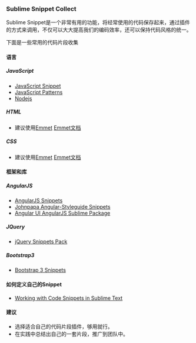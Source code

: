 ### Sublime Snippet Collect

Sublime Snippet是一个非常有用的功能，将经常使用的代码保存起来，通过插件的方式来调用，不仅可以大大提高我们的编码效率，还可以保持代码风格的统一。

下面是一些常用的代码片段收集

#### 语言

##### JavaScript
- [JavaScript Snippet](https://packagecontrol.io/packages/JavaScript%20Snippets) 
- [JavaScript Patterns](https://packagecontrol.io/packages/JavaScript%20Patterns)
- [Nodejs](https://packagecontrol.io/packages/Nodejs)

##### HTML 
- 建议使用[Emmet](https://packagecontrol.io/packages/Emmet) [Emmet文档](http://docs.emmet.io/cheat-sheet/)

##### CSS
- 建议使用[Emmet](https://packagecontrol.io/packages/Emmet) [Emmet文档](http://docs.emmet.io/cheat-sheet/)


#### 框架和库

##### AngularJS
- [AngularJS Snippets](https://packagecontrol.io/packages/AngularJS%20Snippets)
- [Johnpapa Angular-Styleguide Snippets](https://github.com/johnpapa/angular-styleguide/tree/master/assets/sublime-angular-snippets)
- [Angular UI AngularJS Sublime Package](https://github.com/angular-ui/AngularJS-sublime-package)

##### JQuery
- [jQuery Snippets Pack](https://packagecontrol.io/packages/jQuery%20Snippets%20pack)

##### Bootstrap3
- [Bootstrap 3 Snippets](https://packagecontrol.io/packages/Bootstrap%203%20Snippets)

#### 如何定义自己的Snippet
- [Working with Code Snippets in Sublime Text](http://www.hongkiat.com/blog/sublime-code-snippets/)

#### 建议
- 选择适合自己的代码片段插件，够用就行。
- 在实践中总结出自己的一套片段，推广到团队中。

